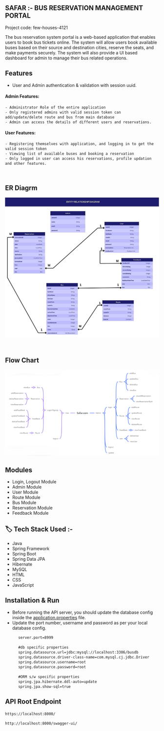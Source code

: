 

## SAFAR :- BUS RESERVATION MANAGEMENT PORTAL


 Project code: few-houses-4121

The bus reservation system portal is a web-based application that enables users to book bus tickets online. The system will allow users book available buses based on their source and destination cities, reserve the seats, and make payments securely. The system will also provide a UI based dashboard for admin to manage their bus related operations.


## Features

 * User and Admin authentication & validation with session uuid.

#### Admin Features:

    - Administrator Role of the entire application
    - Only registered admins with valid session token can add/update/delete route and bus from main database
    - Admin can access the details of different users and reservations.
#### User Features:
    - Registering themselves with application, and logging in to get the valid session token
    - Viewing list of available buses and booking a reservation
    - Only logged in user can access his reservations, profile updation and other features.

<br>

## ER Diagrm
<img src="https://github.com/AbhayKumarVishwakarma/Safar/blob/main/Bus%20Reservation%20System%20Portal/Frontend/src/images/ERDiagram2.jpg" > </img>

<br>

## Flow Chart
<img src='https://github.com/AbhayKumarVishwakarma/Safar/blob/main/Bus%20Reservation%20System%20Portal/Frontend/src/images/safar2.png'></img>

## Modules

* Login, Logout Module
* Admin Module
* User Module
* Route Module
* Bus Module
* Reservation Module
* Feedback Module

## 🏷️ Tech Stack Used :-
* Java
* Spring Framework
* Spring Boot
* Spring Data JPA
* Hibernate
* MySQL
* HTML
* CSS
* JavaScript

## Installation & Run

* Before running the API server, you should update the database config inside the [application.properties](https://github.com/AbhayKumarVishwakarma/few-houses-4121/blob/main/Bus%20Reservation%20System%20Portal/Backend/bus_reservation/src/main/resources/application.properties) file. 
* Update the port number, username and password as per your local database config.

```
      server.port=8999

      #db specific properties
      spring.datasource.url=jdbc:mysql://localhost:3306/busdb
      spring.datasource.driver-class-name=com.mysql.cj.jdbc.Driver
      spring.datasource.username=root
      spring.datasource.password=root

      #ORM s/w specific properties
      spring.jpa.hibernate.ddl-auto=update
      spring.jpa.show-sql=true

```

## API Root Endpoint

`https://localhost:8000/`
 
`http://localhost:8000/swagger-ui/`

